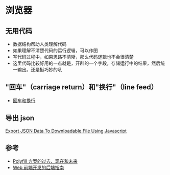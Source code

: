 # 浏览器

## 无用代码

- 数据结构帮助人类理解代码
- 如果理解不清楚代码的运行逻辑，可以作图
- 写代码过程中，如果思路不清晰，那么代码逻辑也不会很清楚
- 这里代码比较好用的一点就是，开辟的一个字段，存储运行中的结果，然后统一输出。还是挺巧妙的吼

## "回车"（carriage return）和"换行"（line feed）

- [回车和换行](https://www.ruanyifeng.com/blog/2006/04/post_213.html)

## 导出 json

[Export JSON Data To Downloadable File Using Javascript](https://www.codevoila.com/post/30/export-json-data-to-downloadable-file-using-javascript)

## 参考

- [Polyfill 方案的过去、现在和未来 ](https://github.com/sorrycc/blog/issues/80)
- [Web 前端开发的后端指南](https://juejin.im/post/5cc02aacf265da039e1ff3fa)
